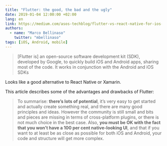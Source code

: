 ```yaml
---
title: "Flutter: the good, the bad and the ugly"
date: 2019-01-04 12:00:00 +02:00
lang: en
link: https://medium.com/asos-techblog/flutter-vs-react-native-for-ios-android-app-development-c41b4e038db9
authors:
  - name: "Marco Bellinaso"
    twitter: "mbellinaso"
tags: [iOS, Android, mobile]
---
```


> [Flutter is] an open-source software development kit (SDK), developed by Google, to quickly build iOS and Android apps, sharing most of the code. It works in conjunction with the Android and iOS SDKs

Looks like a good alternative to React Native or Xamarin.

This article describes some of the advantages and drawbacks of Flutter:

> To summarise: **there’s lots of potential**, it’s very easy to get started and actually create something real, and there are many good principles and ideas. However the community is still small and bits and pieces are missing in terms of cross-platform plugins, or there is not much choice in the best case. Also, **you must be OK with the fact that you won’t have a 100 per cent native-looking UI**, and that if you want to at least be as close as possible for both iOS and Android, your code and structure will get more complex.
